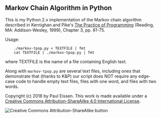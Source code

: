 ## Markov Chain Algorithm in Python

This is my Python 2.x implementation of the Markov chain algorithm
described in Kernighan and Pike's [The Practice of Programming](https://www.cs.princeton.edu/~bwk/tpop.webpage/)
(Reading, MA: Addison-Wesley, 1999), Chapter 3, pp. 61-75.

Usage:
```
    ./markov-tpop.py < TEXTFILE | fmt
    cat TEXTFILE | ./markov-tpop.py | fmt
```
where TEXTFILE is the name of a file containing English text.

Along with `markov-tpop.py` are several text files, including ones that
demonstrate that (thanks to K&P) our script does NOT require any edge-case
code to handle empty text files, files with one word, and files with two
words.

Copyright (c) 2018 by Paul Eissen. This work is made available under
a [Creative Commons Attribution-ShareAlike 4.0 International License](https://creativecommons.org/licenses/by-sa/4.0/).

![Creative Commons Attribution-ShareAlike button](https://licensebuttons.net/l/by-sa/4.0/88x31.png)
